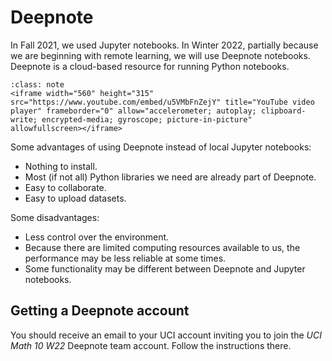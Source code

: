# Deepnote

In Fall 2021, we used Jupyter notebooks.  In Winter 2022, partially because we are beginning with remote learning, we will use Deepnote notebooks.  Deepnote is a cloud-based resource for running Python notebooks.

```{admonition} Video (7:42)
:class: note
<iframe width="560" height="315" src="https://www.youtube.com/embed/u5VMbFnZejY" title="YouTube video player" frameborder="0" allow="accelerometer; autoplay; clipboard-write; encrypted-media; gyroscope; picture-in-picture" allowfullscreen></iframe>
```

Some advantages of using Deepnote instead of local Jupyter notebooks:
* Nothing to install.
* Most (if not all) Python libraries we need are already part of Deepnote.
* Easy to collaborate.
* Easy to upload datasets.

Some disadvantages:
* Less control over the environment.
* Because there are limited computing resources available to us, the performance may be less reliable at some times.
* Some functionality may be different between Deepnote and Jupyter notebooks.

## Getting a Deepnote account

You should receive an email to your UCI account inviting you to join the *UCI Math 10 W22* Deepnote team account.  Follow the instructions there.